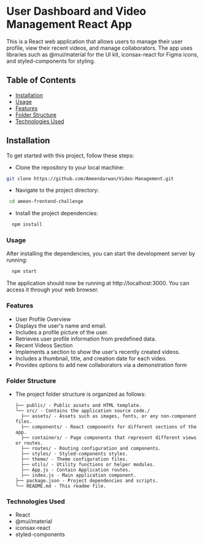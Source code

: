 # User Dashboard and Video Management React App

This is a React web application that allows users to manage their user profile, view their recent videos, and manage collaborators. The app uses libraries such as @mui/material for the UI kit, iconsax-react for Figma icons, and styled-components for styling.

## Table of Contents

- [Installation](#installation)
- [Usage](#usage)
- [Features](#features)
- [Folder Structure](#folder-structure)
- [Technologies Used](#technologies-used)

## Installation

To get started with this project, follow these steps:

- Clone the repository to your local machine:

```sh
git clone https://github.com/Ameendarwan/Video-Management.git
```

- Navigate to the project directory:

```sh
 cd ameen-frontend-challenge
```

- Install the project dependencies:

```sh
  npm install
```

### Usage

After installing the dependencies, you can start the development server by running:

```sh
  npm start
```

The application should now be running at http://localhost:3000. You can access it through your web browser.

### Features

- User Profile Overview
- Displays the user's name and email.
- Includes a profile picture of the user.
- Retrieves user profile information from predefined data.
- Recent Videos Section
- Implements a section to show the user's recently created videos.
- Includes a thumbnail, title, and creation date for each video.
- Provides options to add new collaborators via a demonstration form

### Folder Structure

- The project folder structure is organized as follows:
  ```
  ├── public/ - Public assets and HTML template.
  └── src/ - Contains the application source code./
    ├── assets/ - Assets such as images, fonts, or any non-component files.
    ├── components/ - React components for different sections of the app.
    ├── containers/ - Page components that represent different views or routes.
    ├── routes/ - Routing configuration and components.
    ├── styles/ - Styled-components styles.
    ├── theme/ - Theme configuration files.
    ├── utils/ - Utility functions or helper modules.
    ├── App.js - Contain Application routes.
    ├── index.js - Main application component.
  ├── package.json - Project dependencies and scripts.
  └── README.md - This readme file.
  ```

### Technologies Used

- React
- @mui/material
- iconsax-react
- styled-components
